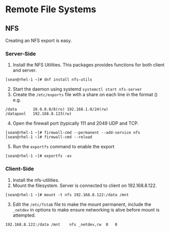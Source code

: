 # Remote File Systems
## NFS
Creating an NFS export is easy.
### Server-Side
1. Install the NFS Utilities. This packages provides functions for both client and server.
```
[sean@rhel-1 ~]# dnf install nfs-utils
```
2. Start the daemon using systemd `systemctl start nfs-server`
3. Create the `/etc/exports` file with a share on each line in the format <directory>	<client>(<options>) e.g.
```
/data		10.0.0.0/8(ro) 192.168.1.0/24(rw)
/datapool	192.168.8.123(rw)
```
4. Open the firewall port (typically 111 and 2049 UDP and TCP.  
```
[sean@rhel-1 ~]# firewall-cmd --permanent --add-service nfs
[sean@rhel-1 ~]# firewall-cmd --reload
```
5. Run the `exportfs` command to enable the export
```
[sean@rhel-1 ~]# exportfs -av
```

### Client-Side
1. Install the nfs-utilities.
2. Mount the filesystem. Server is connected to client on 192.168.8.122.
```
[sean@rhel-1 ~]# mount -t nfs 192.168.8.122:/data /mnt
```
3. Edit the `/etc/fstab` file to make the mount permanent, include the `_netdev` in options to make ensure networking is alive before mount is attempted.
```
192.168.8.122:/data	/mnt	nfs	_netdev,rw	0	0
```

